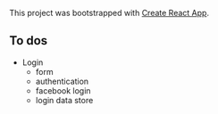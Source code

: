 This project was bootstrapped with [Create React App](https://github.com/facebook/create-react-app).

## To dos

* Login
  + form
  + authentication
  + facebook login
  + login data store 
